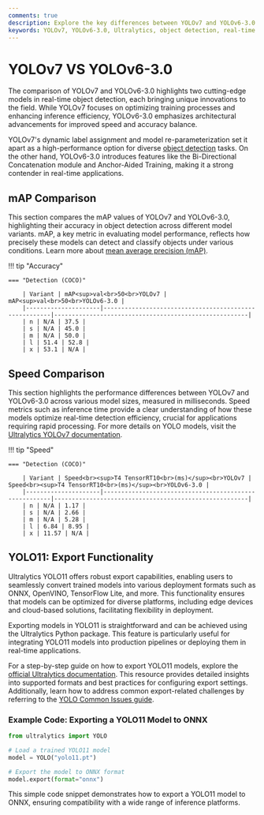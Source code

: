 ```yaml
---
comments: true
description: Explore the key differences between YOLOv7 and YOLOv6-3.0 in this comprehensive comparison. Learn how these cutting-edge models from the YOLO family perform in terms of speed, accuracy, and efficiency for real-time object detection, edge AI, and other computer vision tasks.
keywords: YOLOv7, YOLOv6-3.0, Ultralytics, object detection, real-time AI, edge AI, computer vision, model comparison
---
```


# YOLOv7 VS YOLOv6-3.0

The comparison of YOLOv7 and YOLOv6-3.0 highlights two cutting-edge models in real-time object detection, each bringing unique innovations to the field. While YOLOv7 focuses on optimizing training processes and enhancing inference efficiency, YOLOv6-3.0 emphasizes architectural advancements for improved speed and accuracy balance.

YOLOv7's dynamic label assignment and model re-parameterization set it apart as a high-performance option for diverse [object detection](https://www.ultralytics.com/glossary/object-detection) tasks. On the other hand, YOLOv6-3.0 introduces features like the Bi-Directional Concatenation module and Anchor-Aided Training, making it a strong contender in real-time applications.

## mAP Comparison

This section compares the mAP values of YOLOv7 and YOLOv6-3.0, highlighting their accuracy in object detection across different model variants. mAP, a key metric in evaluating model performance, reflects how precisely these models can detect and classify objects under various conditions. Learn more about [mean average precision (mAP)](https://www.ultralytics.com/glossary/mean-average-precision-map).

!!! tip "Accuracy"

    === "Detection (COCO)"

    	| Variant | mAP<sup>val<br>50<br>YOLOv7 | mAP<sup>val<br>50<br>YOLOv6-3.0 |
    	|---------------------|-------------------------------------------------------|-------------------------------------------------------|
    	| n | N/A | 37.5 |
    	| s | N/A | 45.0 |
    	| m | N/A | 50.0 |
    	| l | 51.4 | 52.8 |
    	| x | 53.1 | N/A |

## Speed Comparison

This section highlights the performance differences between YOLOv7 and YOLOv6-3.0 across various model sizes, measured in milliseconds. Speed metrics such as inference time provide a clear understanding of how these models optimize real-time detection efficiency, crucial for applications requiring rapid processing. For more details on YOLO models, visit the [Ultralytics YOLOv7 documentation](https://docs.ultralytics.com/models/yolov7/).

!!! tip "Speed"

    === "Detection (COCO)"

    	| Variant | Speed<br><sup>T4 TensorRT10<br>(ms)</sup><br>YOLOv7 | Speed<br><sup>T4 TensorRT10<br>(ms)</sup><br>YOLOv6-3.0 |
    	|---------------------|-------------------------------------------------------|-------------------------------------------------------|
    	| n | N/A | 1.17 |
    	| s | N/A | 2.66 |
    	| m | N/A | 5.28 |
    	| l | 6.84 | 8.95 |
    	| x | 11.57 | N/A |

## YOLO11: Export Functionality

Ultralytics YOLO11 offers robust export capabilities, enabling users to seamlessly convert trained models into various deployment formats such as ONNX, OpenVINO, TensorFlow Lite, and more. This functionality ensures that models can be optimized for diverse platforms, including edge devices and cloud-based solutions, facilitating flexibility in deployment.

Exporting models in YOLO11 is straightforward and can be achieved using the Ultralytics Python package. This feature is particularly useful for integrating YOLO11 models into production pipelines or deploying them in real-time applications.

For a step-by-step guide on how to export YOLO11 models, explore the [official Ultralytics documentation](https://docs.ultralytics.com/modes/export/). This resource provides detailed insights into supported formats and best practices for configuring export settings. Additionally, learn how to address common export-related challenges by referring to the [YOLO Common Issues guide](https://docs.ultralytics.com/guides/yolo-common-issues/).

### Example Code: Exporting a YOLO11 Model to ONNX

```python
from ultralytics import YOLO

# Load a trained YOLO11 model
model = YOLO("yolo11.pt")

# Export the model to ONNX format
model.export(format="onnx")
```

This simple code snippet demonstrates how to export a YOLO11 model to ONNX, ensuring compatibility with a wide range of inference platforms.
